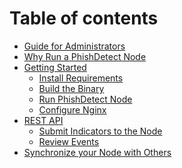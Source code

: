 # Table of contents

* [Guide for Administrators](README.md)
* [Why Run a PhishDetect Node](why.md)
* [Getting Started](getting_started.md)
  * [Install Requirements](requirements.md)
  * [Build the Binary](build.md)
  * [Run PhishDetect Node](run.md)
  * [Configure Nginx](configure/nginx.md)
* [REST API]()
  * [Submit Indicators to the Node]()
  * [Review Events]()
* [Synchronize your Node with Others]()
